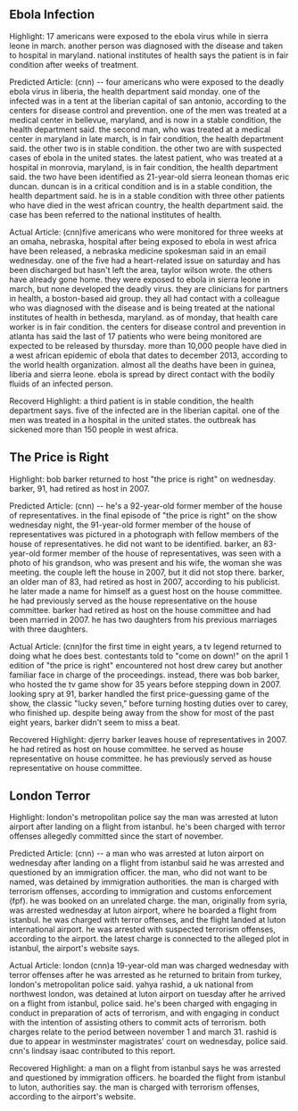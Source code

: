 
## Ebola Infection

Highlight: 17 americans were exposed to the ebola virus while in sierra leone in
march. another person was diagnosed with the disease and taken to hospital in
maryland. national institutes of health says the patient is in fair condition
after weeks of treatment.

Predicted Article: (cnn) -- four americans who were exposed to the deadly ebola virus in liberia, the health department said monday. one of the infected was in a tent at the liberian capital of san antonio, according to the centers for disease control and prevention. one of the men was treated at a medical center in bellevue, maryland, and is now in a stable condition, the health department said. the second man, who was treated at a medical center in maryland in late march, is in fair condition, the health department said. the other two is in stable condition. the other two are with suspected cases of ebola in the united states. the latest patient, who was treated at a hospital in monrovia, maryland, is in fair condition, the health department said. the two have been identified as 21-year-old sierra leonean thomas eric duncan. duncan is in a critical condition and is in a stable condition, the health department said. he is in a stable condition with three other patients who have died in the west african country, the health department said. the case has been referred to the national institutes of health.

Actual Article: (cnn)five americans who were monitored for three weeks at an omaha, nebraska, hospital after being exposed to ebola in west africa have been released, a nebraska medicine spokesman said in an email wednesday. one of the five had a heart-related issue on saturday and has been discharged but hasn't left the area, taylor wilson wrote. the others have already gone home. they were exposed to ebola in sierra leone in march, but none developed the deadly virus. they are clinicians for partners in health, a boston-based aid group. they all had contact with a colleague who was diagnosed with the disease and is being treated at the national institutes of health in bethesda, maryland. as of monday, that health care worker is in fair condition. the centers for disease control and prevention in atlanta has said the last of 17 patients who were being monitored are expected to be released by thursday. more than 10,000 people have died in a west african epidemic of ebola that dates to december 2013, according to the world health organization. almost all the deaths have been in guinea, liberia and sierra leone. ebola is spread by direct contact with the bodily fluids of an infected person.

Recoverd Highlight:
a third patient is in stable condition, the health department says. five of the infected are in the liberian capital. one of the men was treated in a hospital in the united states. the outbreak has sickened more than 150 people in west africa.


## The Price is Right

Highlight: bob barker returned to host "the price is right" on wednesday. barker, 91, had retired as host in 2007.

Predicted Article: (cnn) -- he's a 92-year-old former member of the house of representatives. in the final episode of "the price is right" on the show wednesday night, the 91-year-old former member of the house of representatives was pictured in a photograph with fellow members of the house of representatives. he did not want to be identified. barker, an 83-year-old former member of the house of representatives, was seen with a photo of his grandson, who was present and his wife, the woman she was meeting. the couple left the house in 2007, but it did not stop there. barker, an older man of 83, had retired as host in 2007, according to his publicist. he later made a name for himself as a guest host on the house committee. he had previously served as the house representative on the house committee. barker had retired as host on the house committee and had been married in 2007. he has two daughters from his previous marriages with three daughters.

Actual Article: (cnn)for the first time in eight years, a tv legend returned to doing what he does best. contestants told to "come on down!" on the april 1 edition of "the price is right" encountered not host drew carey but another familiar face in charge of the proceedings. instead, there was bob barker, who hosted the tv game show for 35 years before stepping down in 2007. looking spry at 91, barker handled the first price-guessing game of the show, the classic "lucky seven," before turning hosting duties over to carey, who finished up. despite being away from the show for most of the past eight years, barker didn't seem to miss a beat.

Recovered Highlight: djerry barker leaves house of representatives in 2007. he had retired as host on house committee. he served as house representative on house committee. he has previously served as house representative on house committee.


## London Terror

Highlight: london's metropolitan police say the man was arrested at luton airport after landing on a flight from istanbul. he's been charged with terror offenses allegedly committed since the start of november.

Predicted Article: (cnn) -- a man who was arrested at luton airport on wednesday after landing on a flight from istanbul said he was arrested and questioned by an immigration officer. the man, who did not want to be named, was detained by immigration authorities. the man is charged with terrorism offenses, according to immigration and customs enforcement (fpf). he was booked on an unrelated charge. the man, originally from syria, was arrested wednesday at luton airport, where he boarded a flight from istanbul. he was charged with terror offenses, and the flight landed at luton international airport. he was arrested with suspected terrorism offenses, according to the airport. the latest charge is connected to the alleged plot in istanbul, the airport's website says.

Actual Article: london (cnn)a 19-year-old man was charged wednesday with terror offenses after he was arrested as he returned to britain from turkey, london's metropolitan police said. yahya rashid, a uk national from northwest london, was detained at luton airport on tuesday after he arrived on a flight from istanbul, police said. he's been charged with engaging in conduct in preparation of acts of terrorism, and with engaging in conduct with the intention of assisting others to commit acts of terrorism. both charges relate to the period between november 1 and march 31. rashid is due to appear in westminster magistrates' court on wednesday, police said. cnn's lindsay isaac contributed to this report.

Recovered Highlight: a man on a flight from istanbul says he was arrested and questioned by immigration officers. he boarded the flight from istanbul to luton, authorities say. the man is charged with terrorism offenses, according to the airport's website.